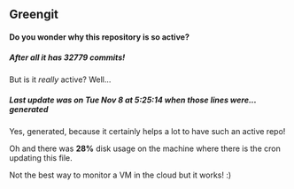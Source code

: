 ## Greengit

#### Do you wonder why this repository is so active?

##### After all it has 32779 commits!

But is it *really* active? Well...

##### Last update was on Tue Nov 8 at 5:25:14 when those lines were... generated

Yes, generated, because it certainly helps a lot to have such an active repo!

Oh and there was **28%** disk usage on the machine
where there is the cron updating this file.

Not the best way to monitor a VM in the cloud but it works! :)
